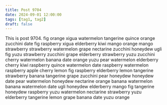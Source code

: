```yaml
---
title: Post 9704
date: 2024-09-01 12:00:00
tags: [tag1, tag2]
draft: false
---
```

This is post 9704.
fig
orange
xigua
watermelon
tangerine
quince
orange
zucchini
date
fig
raspberry
xigua
elderberry
kiwi
mango
orange
mango
strawberry
strawberry
watermelon
grape
nectarine
zucchini
honeydew
ugli
fig
yuzu
strawberry
zucchini
grape
elderberry
strawberry
yuzu
zucchini
cherry
watermelon
banana
date
orange
yuzu
pear
watermelon
elderberry
cherry
kiwi
raspberry
quince
watermelon
date
raspberry
watermelon
raspberry
apple
cherry
lemon
fig
raspberry
elderberry
lemon
tangerine
strawberry
banana
tangerine
grape
zucchini
pear
honeydew
honeydew
date
pear
watermelon
honeydew
nectarine
orange
banana
watermelon
banana
watermelon
date
ugli
honeydew
elderberry
mango
fig
tangerine
honeydew
raspberry
yuzu
watermelon
nectarine
strawberry
yuzu
elderberry
tangerine
lemon
grape
banana
date
yuzu
orange
